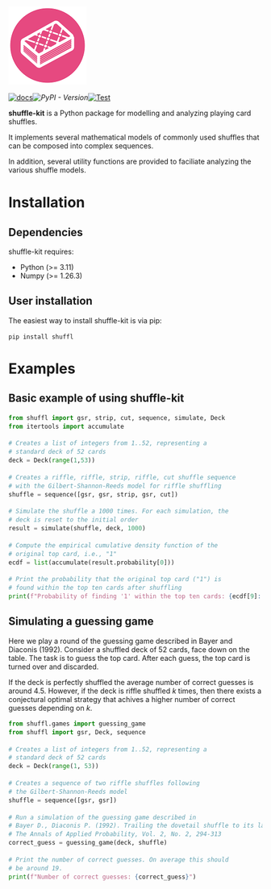 ![logo](./docs/logos/shuffle-kit-logo-small.png)

[![docs](https://github.com/jmssnr/shuffle-kit/actions/workflows/docs.yaml/badge.svg)](https://github.com/jmssnr/shuffle-kit/actions/workflows/docs.yaml)_![PyPI - Version](https://img.shields.io/pypi/v/shuffl)_[![Test](https://github.com/jmssnr/shuffle-kit/actions/workflows/test.yaml/badge.svg)](https://github.com/jmssnr/shuffle-kit/actions/workflows/test.yaml)

**shuffle-kit** is a Python package for modelling and analyzing playing card shuffles.

It implements several mathematical models of commonly used shuffles that can be composed into complex sequences.

In addition, several utility functions are provided to faciliate analyzing the various shuffle models.

# Installation

## Dependencies

shuffle-kit requires:

- Python (>= 3.11)
- Numpy (>= 1.26.3)

## User installation

The easiest way to install shuffle-kit is via pip:

`pip install shuffl`

# Examples

## Basic example of using shuffle-kit

```py
from shuffl import gsr, strip, cut, sequence, simulate, Deck
from itertools import accumulate

# Creates a list of integers from 1..52, representing a
# standard deck of 52 cards
deck = Deck(range(1,53))

# Creates a riffle, riffle, strip, riffle, cut shuffle sequence
# with the Gilbert-Shannon-Reeds model for riffle shuffling
shuffle = sequence([gsr, gsr, strip, gsr, cut])

# Simulate the shuffle a 1000 times. For each simulation, the
# deck is reset to the initial order
result = simulate(shuffle, deck, 1000)

# Compute the empirical cumulative density function of the
# original top card, i.e., "1"
ecdf = list(accumulate(result.probability[0]))

# Print the probability that the original top card ("1") is
# found within the top ten cards after shuffling
print(f"Probability of finding '1' within the top ten cards: {ecdf[9]:.2}")
```

## Simulating a guessing game

Here we play a round of the guessing game described in Bayer and Diaconis (1992). Consider a shuffled deck of 52 cards, face down on the table. The task is to guess the top card. After each guess, the top card is turned over and discarded. 

If the deck is perfectly shuffled the average number of correct guesses is around 4.5. However, if the deck is riffle shuffled _k_ times, then there exists a conjectural optimal strategy that achives a higher number of correct guesses depending on _k_.

```py
from shuffl.games import guessing_game
from shuffl import gsr, Deck, sequence

# Creates a list of integers from 1..52, representing a
# standard deck of 52 cards
deck = Deck(range(1, 53))

# Creates a sequence of two riffle shuffles following
# the Gilbert-Shannon-Reeds model
shuffle = sequence([gsr, gsr])

# Run a simulation of the guessing game described in
# Bayer D., Diaconis P. (1992). Trailing the dovetail shuffle to its lair.
# The Annals of Applied Probability, Vol. 2, No. 2, 294-313
correct_guess = guessing_game(deck, shuffle)

# Print the number of correct guesses. On average this should
# be around 19.
print(f"Number of correct guesses: {correct_guess}")
```
